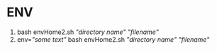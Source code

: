 # ENV
1. bash envHome2.sh _"directory name"_ _"filename"_
2. env=_"some text"_ bash envHome2.sh  _"directory name"_ _"filename"_
